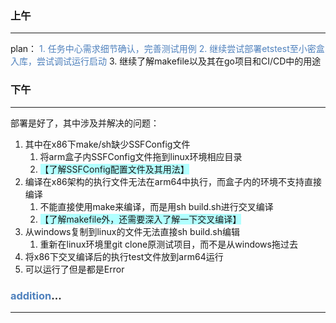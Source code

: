 
### 上午
---
plan：
<font color="#4f81bd">1. 任务中心需求细节确认，完善测试用例</font>
<font color="#4f81bd">2. 继续尝试部署etstest至小密盒入库，尝试调试运行启动</font>
3. 继续了解makefile以及其在go项目和CI/CD中的用途
### 下午
---
部署是好了，其中涉及并解决的问题：
1. 其中在x86下make/sh缺少SSFConfig文件
	1. 将arm盒子内SSFConfig文件拖到linux环境相应目录
	2. <span style="background:#b1ffff">【了解SSFConfig配置文件及其用法】</span>
2. 编译在x86架构的执行文件无法在arm64中执行，而盒子内的环境不支持直接编译
	1. 不能直接使用make来编译，而是用sh build.sh进行交叉编译
	2. <span style="background:#b1ffff">【了解makefile外，还需要深入了解一下交叉编译】</span>
3. 从windows复制到linux的文件无法直接sh build.sh编辑
	1. 重新在linux环境里git clone原测试项目，而不是从windows拖过去
4. 将x86下交叉编译后的执行test文件放到arm64运行
5. 可以运行了但是都是Error
### <font color="#4f81bd">addition</font>...
---


